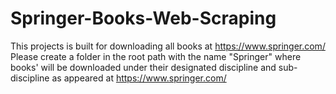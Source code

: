 # Springer-Books-Web-Scraping
This projects is built for downloading all books at https://www.springer.com/
Please create a folder in the root path with the name "Springer" where books' will 
be downloaded under their designated discipline and sub-discipline as appeared 
at https://www.springer.com/
